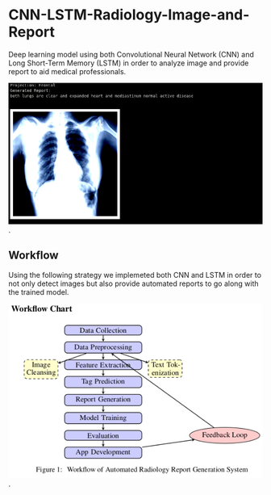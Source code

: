 # CNN-LSTM-Radiology-Image-and-Report
Deep learning model using both Convolutional Neural Network (CNN) and Long Short-Term Memory (LSTM) in order to analyze image and provide report to aid medical professionals.

![Example Automated Reports](https://github.com/1lmao/CNN-LSTM-Radiology-Image-and-Report/raw/main/ARR.gif).

## Workflow 

Using the following strategy we implemeted both CNN and LSTM in order to not only detect images but also provide automated reports to go along with the trained model. 

![Workflow](https://github.com/1lmao/CNN-LSTM-Radiology-Image-and-Report/raw/main/WorkFlow.png).
